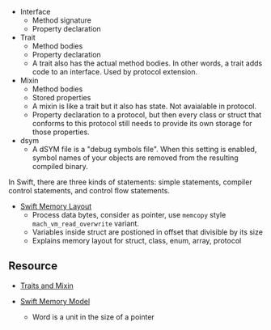 
- Interface
    - Method signature
    - Property declaration
- Trait
    - Method bodies
    - Property declaration
    - A trait also has the actual method bodies. In other words, a trait adds code to an interface. Used by protocol extension.
- Mixin
    - Method bodies
    - Stored properties
    - A mixin is like a trait but it also has state. Not avaialable in protocol.
    - Property declaration to a protocol, but then every class or struct that conforms to this protocol still needs to provide its own storage for those properties.
- dsym
    - A dSYM file is a "debug symbols file". When this setting is enabled, symbol names of your objects are removed from the resulting compiled binary.
 
In Swift, there are three kinds of statements: simple statements, compiler control statements, and control flow statements.


- [Swift Memory Layout](https://theswiftdev.com/memory-layout-in-swift/)
    - Process data bytes, consider as pointer, use `memcopy` style `mach_vm_read_overwrite` variant.
    - Variables inside struct are postioned in offset that divisible by its size
    - Explains memory layout for struct, class, enum, array, protocol

## Resource
- [Traits and Mixin](http://machinethink.net/blog/mixins-and-traits-in-swift-2.0/)


- [Swift Memory Model](https://youtu.be/ERYNyrfXjlg)
    - Word is a unit in the size of a pointer